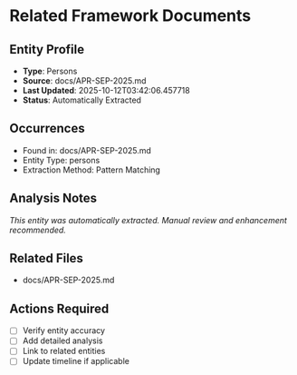 # Related Framework Documents

## Entity Profile
- **Type**: Persons
- **Source**: docs/APR-SEP-2025.md
- **Last Updated**: 2025-10-12T03:42:06.457718
- **Status**: Automatically Extracted

## Occurrences
- Found in: docs/APR-SEP-2025.md
- Entity Type: persons
- Extraction Method: Pattern Matching

## Analysis Notes
*This entity was automatically extracted. Manual review and enhancement recommended.*

## Related Files
- docs/APR-SEP-2025.md

## Actions Required
- [ ] Verify entity accuracy
- [ ] Add detailed analysis
- [ ] Link to related entities
- [ ] Update timeline if applicable
